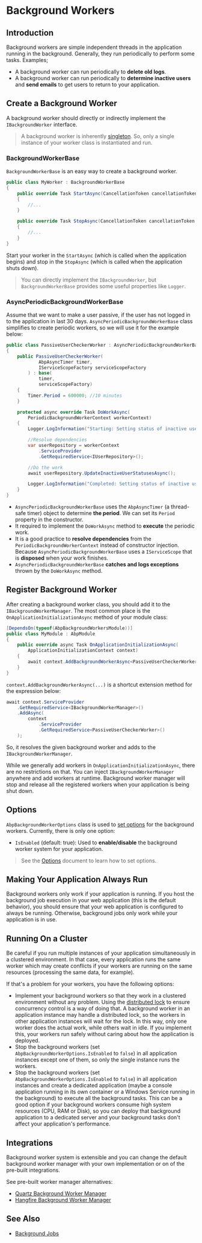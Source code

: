 # Background Workers

## Introduction

Background workers are simple independent threads in the application running in the background. Generally, they run periodically to perform some tasks. Examples;

* A background worker can run periodically to **delete old logs**.
* A background worker can run periodically to **determine inactive users** and **send emails** to get users to return to your application.


## Create a Background Worker

A background worker should directly or indirectly implement the `IBackgroundWorker` interface.

> A background worker is inherently [singleton](../../fundamentals/dependency-injection.md). So, only a single instance of your worker class is instantiated and run.

### BackgroundWorkerBase

`BackgroundWorkerBase` is an easy way to create a background worker.

````csharp
public class MyWorker : BackgroundWorkerBase
{
    public override Task StartAsync(CancellationToken cancellationToken = default)
    {
        //...
    }

    public override Task StopAsync(CancellationToken cancellationToken = default)
    {
        //...
    }
}
````

Start your worker in the `StartAsync` (which is called when the application begins) and stop in the `StopAsync` (which is called when the application shuts down).

> You can directly implement the `IBackgroundWorker`, but `BackgroundWorkerBase` provides some useful properties like `Logger`.

### AsyncPeriodicBackgroundWorkerBase

Assume that we want to make a user passive, if the user has not logged in to the application in last 30 days. `AsyncPeriodicBackgroundWorkerBase` class simplifies to create periodic workers, so we will use it for the example below:

````csharp
public class PassiveUserCheckerWorker : AsyncPeriodicBackgroundWorkerBase
{
    public PassiveUserCheckerWorker(
            AbpAsyncTimer timer,
            IServiceScopeFactory serviceScopeFactory
        ) : base(
            timer, 
            serviceScopeFactory)
    {
        Timer.Period = 600000; //10 minutes
    }

    protected async override Task DoWorkAsync(
        PeriodicBackgroundWorkerContext workerContext)
    {
        Logger.LogInformation("Starting: Setting status of inactive users...");

        //Resolve dependencies
        var userRepository = workerContext
            .ServiceProvider
            .GetRequiredService<IUserRepository>();

        //Do the work
        await userRepository.UpdateInactiveUserStatusesAsync();

        Logger.LogInformation("Completed: Setting status of inactive users...");
    }
}
````

* `AsyncPeriodicBackgroundWorkerBase` uses the `AbpAsyncTimer` (a thread-safe timer) object to determine **the period**. We can set its `Period` property in the constructor.
* It required to implement the `DoWorkAsync` method to **execute** the periodic work.
* It is a good practice to **resolve dependencies** from the `PeriodicBackgroundWorkerContext` instead of constructor injection. Because `AsyncPeriodicBackgroundWorkerBase` uses a `IServiceScope` that is **disposed** when your work finishes.
* `AsyncPeriodicBackgroundWorkerBase` **catches and logs exceptions** thrown by the `DoWorkAsync` method.


## Register Background Worker

After creating a background worker class, you should add it to the `IBackgroundWorkerManager`. The most common place is the `OnApplicationInitializationAsync` method of your module class:

````csharp
[DependsOn(typeof(AbpBackgroundWorkersModule))]
public class MyModule : AbpModule
{
    public override async Task OnApplicationInitializationAsync(
        ApplicationInitializationContext context)
    {
        await context.AddBackgroundWorkerAsync<PassiveUserCheckerWorker>();
    }
}
````

`context.AddBackgroundWorkerAsync(...)` is a shortcut extension method for the expression below:

````csharp
await context.ServiceProvider
    .GetRequiredService<IBackgroundWorkerManager>()
    .AddAsync(
        context
            .ServiceProvider
            .GetRequiredService<PassiveUserCheckerWorker>()
    );
````

So, it resolves the given background worker and adds to the `IBackgroundWorkerManager`.

While we generally add workers in `OnApplicationInitializationAsync`, there are no restrictions on that. You can inject `IBackgroundWorkerManager` anywhere and add workers at runtime. Background worker manager will stop and release all the registered workers when your application is being shut down.

## Options

`AbpBackgroundWorkerOptions` class is used to [set options](../../fundamentals/options.md) for the background workers. Currently, there is only one option:

* `IsEnabled` (default: true): Used to **enable/disable** the background worker system for your application.

> See the [Options](../../fundamentals/options.md) document to learn how to set options.

## Making Your Application Always Run

Background workers only work if your application is running. If you host the background job execution in your web application (this is the default behavior), you should ensure that your web application is configured to always be running. Otherwise, background jobs only work while your application is in use.

## Running On a Cluster

Be careful if you run multiple instances of your application simultaneously in a clustered environment. In that case, every application runs the same worker which may create conflicts if your workers are running on the same resources (processing the same data, for example).

If that's a problem for your workers, you have the following options:

* Implement your background workers so that they work in a clustered environment without any problem. Using the [distributed lock](../../infrastructure/distributed-locking.md) to ensure concurrency control is a way of doing that. A background worker in an application instance may handle a distributed lock, so the workers in other application instances will wait for the lock. In this way, only one worker does the actual work, while others wait in idle. If you implement this, your workers run safely without caring about how the application is deployed.
* Stop the background workers (set `AbpBackgroundWorkerOptions.IsEnabled` to `false`) in all application instances except one of them, so only the single instance runs the workers.
* Stop the background workers (set `AbpBackgroundWorkerOptions.IsEnabled` to `false`) in all application instances and create a dedicated application (maybe a console application running in its own container or a Windows Service running in the background) to execute all the background tasks. This can be a good option if your background workers consume high system resources (CPU, RAM or Disk), so you can deploy that background application to a dedicated server and your background tasks don't affect your application's performance.

## Integrations

Background worker system is extensible and you can change the default background worker manager with your own implementation or on of the pre-built integrations.

See pre-built worker manager alternatives:

* [Quartz Background Worker Manager](./quartz.md) 
* [Hangfire Background Worker Manager](./hangfire.md) 

## See Also

* [Background Jobs](../background-jobs)
